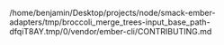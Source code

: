 /home/benjamin/Desktop/projects/node/smack-ember-adapters/tmp/broccoli_merge_trees-input_base_path-dfqiT8AY.tmp/0/vendor/ember-cli/CONTRIBUTING.md